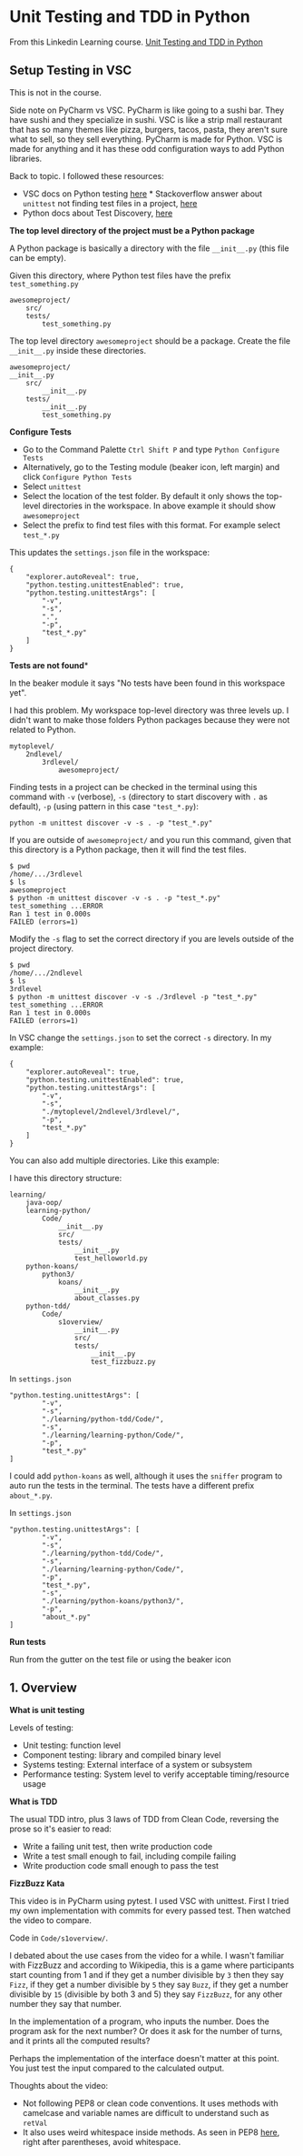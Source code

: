 # Unit Testing and TDD in Python

From this Linkedin Learning course. [Unit Testing and TDD in Python](https://www.linkedin.com/learning/unit-testing-and-test-driven-development-in-python)

## Setup Testing in VSC

This is not in the course.

Side note on PyCharm vs VSC. PyCharm is like going to a sushi bar. They have sushi and they specialize in sushi. VSC is like a strip mall restaurant that has so many themes like pizza, burgers, tacos, pasta, they aren't sure what to sell, so they sell everything. PyCharm is made for Python. VSC is made for anything and it has these odd configuration ways to add Python libraries.

Back to topic. I followed these resources:

* VSC docs on Python testing [here](https://code.visualstudio.com/docs/python/testing#_example-test-walkthroughs) * Stackoverflow answer about `unittest` not finding test files in a project, [here](https://stackoverflow.com/a/5089954)
* Python docs about Test Discovery, [here](https://docs.python.org/3/library/unittest.html#test-discovery)

**The top level directory of the project must be a Python package**

A Python package is basically a directory with the file `__init__.py` (this file can be empty).

Given this directory, where Python test files have the prefix `test_something.py`

    awesomeproject/
        src/
        tests/
            test_something.py

The top level directory `awesomeproject` should be a package. Create the file `__init__.py` inside these directories.

    awesomeproject/
    __init__.py
        src/
            __init__.py
        tests/
            __init__.py
            test_something.py

**Configure Tests**

* Go to the Command Palette `Ctrl Shift P` and type `Python Configure Tests`
* Alternatively, go to the Testing module (beaker icon, left margin) and click `Configure Python Tests`
* Select `unittest`
* Select the location of the test folder. By default it only shows the top-level directories in the workspace. In above example it should show `awesomeproject`
* Select the prefix to find test files with this format. For example select `test_*.py`

This updates the `settings.json` file in the workspace:

    {
        "explorer.autoReveal": true,
        "python.testing.unittestEnabled": true,
        "python.testing.unittestArgs": [
            "-v",
            "-s",
            ".",
            "-p",
            "test_*.py"
        ]
    }

**Tests are not found***

In the beaker module it says "No tests have been found in this workspace yet".

I had this problem. My workspace top-level directory was three levels up. I didn't want to make those folders Python packages because they were not related to Python.

    mytoplevel/
        2ndlevel/
            3rdlevel/
                awesomeproject/

Finding tests in a project can be checked in the terminal using this command with `-v` (verbose), `-s` (directory to start discovery with `.` as default), `-p` (using pattern in this case `"test_*.py`):

    python -m unittest discover -v -s . -p "test_*.py"

If you are outside of `awesomeproject/` and you run this command, given that this directory is a Python package, then it will find the test files.

    $ pwd
    /home/.../3rdlevel
    $ ls
    awesomeproject
    $ python -m unittest discover -v -s . -p "test_*.py"
    test_something ...ERROR
    Ran 1 test in 0.000s
    FAILED (errors=1)

Modify the `-s` flag to set the correct directory if you are levels outside of the project directory.

    $ pwd
    /home/.../2ndlevel
    $ ls
    3rdlevel
    $ python -m unittest discover -v -s ./3rdlevel -p "test_*.py"
    test_something ...ERROR
    Ran 1 test in 0.000s
    FAILED (errors=1)

In VSC change the `settings.json` to set the correct `-s` directory. In my example:

    {
        "explorer.autoReveal": true,
        "python.testing.unittestEnabled": true,
        "python.testing.unittestArgs": [
            "-v",
            "-s",
            "./mytoplevel/2ndlevel/3rdlevel/",
            "-p",
            "test_*.py"
        ]
    }

You can also add multiple directories. Like this example:

I have this directory structure:

    learning/
        java-oop/
        learning-python/
            Code/
                __init__.py
                src/
                tests/
                    __init__.py
                    test_helloworld.py
        python-koans/
            python3/
                koans/
                    __init__.py
                    about_classes.py
        python-tdd/
            Code/
                s1overview/
                    __init__.py
                    src/
                    tests/
                        __init__.py
                        test_fizzbuzz.py

In `settings.json`

    "python.testing.unittestArgs": [
            "-v",
            "-s",
            "./learning/python-tdd/Code/",
            "-s",
            "./learning/learning-python/Code/",
            "-p",
            "test_*.py"
    ]

I could add `python-koans` as well, although it uses the `sniffer` program to auto run the tests in the terminal. The tests have a different prefix `about_*.py`.

In `settings.json`

    "python.testing.unittestArgs": [
            "-v",
            "-s",
            "./learning/python-tdd/Code/",
            "-s",
            "./learning/learning-python/Code/",
            "-p",
            "test_*.py",
            "-s",
            "./learning/python-koans/python3/",
            "-p",
            "about_*.py"
    ]

**Run tests**

Run from the gutter on the test file or using the beaker icon

## 1. Overview

**What is unit testing**

Levels of testing:
* Unit testing: function level
* Component testing: library and compiled binary level
* Systems testing: External interface of a system or subsystem
* Performance testing: System level to verify acceptable timing/resource usage

**What is TDD**

The usual TDD intro, plus 3 laws of TDD from Clean Code, reversing the prose so it's easier to read:

* Write a failing unit test, then write production code
* Write a test small enough to fail, including compile failing
* Write production code small enough to pass the test

**FizzBuzz Kata**

This video is in PyCharm using pytest. I used VSC with unittest. First I tried my own implementation with commits for every passed test. Then watched the video to compare.

Code in `Code/s1overview/`.

I debated about the use cases from the video for a while. I wasn't familiar with FizzBuzz and according to Wikipedia, this is a game where participants start counting from 1 and if they get a number divisible by `3` then they say `Fizz`, if they get a number divisible by `5` they say `Buzz`, if they get a number divisible by `15` (divisible by both 3 and 5) they say `FizzBuzz`, for any other number they say that number.

In the implementation of a program, who inputs the number. Does the program ask for the next number? Or does it ask for the number of turns, and it prints all the computed results?

Perhaps the implementation of the interface doesn't matter at this point. You just test the input compared to the calculated output.

Thoughts about the video:

* Not following PEP8 or clean code conventions. It uses methods with camelcase and variable names are difficult to understand such as `retVal`
* It also uses weird whitespace inside methods. As seen in PEP8 [here](https://peps.python.org/pep-0008/#whitespace-in-expressions-and-statements), right after parentheses, avoid whitespace.